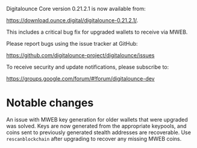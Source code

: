 Digitalounce Core version 0.21.2.1 is now available from:

 <https://download.ounce.digital/digitalounce-0.21.2.1/>.

This includes a critical bug fix for upgraded wallets to receive via MWEB.

Please report bugs using the issue tracker at GitHub:

  <https://github.com/digitalounce-project/digitalounce/issues>

To receive security and update notifications, please subscribe to:

  <https://groups.google.com/forum/#!forum/digitalounce-dev>

Notable changes
===============

An issue with MWEB key generation for older wallets that were upgraded was solved.
Keys are now generated from the appropriate keypools, and coins sent to previously generated stealth addresses are recoverable.
Use `rescanblockchain` after upgrading to recover any missing MWEB coins.


